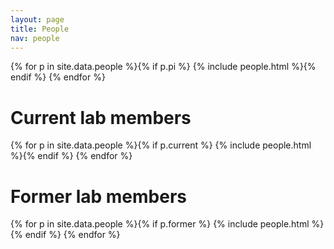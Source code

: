 ```yaml
---
layout: page
title: People
nav: people
---
```




<div class="row">

{% for p in site.data.people %}{% if p.pi %}
{% include people.html %}{% endif %}
{% endfor %}

</div>

# Current lab members

{% for p in site.data.people %}{% if p.current %}
{% include people.html %}{% endif %}
{% endfor %}

# Former lab members

{% for p in site.data.people %}{% if p.former %}
{% include people.html %}{% endif %}
{% endfor %}

[qcbs]: http://qcbs.ca/fr/membres/les-chercheurs/?profile=166
[dom]: http://chaire-eec.uqar.ca/
[skemb]: http://phylodiversity.net/skembel/index.html
[stouffer]: http://stoufferlab.org/
